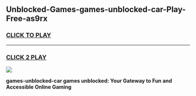 
## Unblocked-Games-games-unblocked-car-Play-Free-as9rx
<h3>
<a href="https://premium76.site?title=games-unblocked-car&ref=21A">CLICK TO PLAY</a></h3>
<hr>

<h3>
<a href="https://premium76.site?title=games-unblocked-car&ref=21A">CLICK 2 PLAY</a>
  
</h3>

<a href="https://premium76.site?title=games-unblocked-car&ref=21A"><img src="https://clearcache.store/games.png"></a>


**games-unblocked-car games unblocked: Your Gateway to Fun and Accessible Online Gaming**
